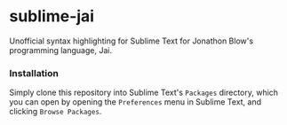 # sublime-jai

Unofficial syntax highlighting for Sublime Text for Jonathon Blow's programming language, Jai.

### Installation

Simply clone this repository into Sublime Text's `Packages` directory, which you can open by opening the `Preferences` menu in Sublime Text, and clicking `Browse Packages`.